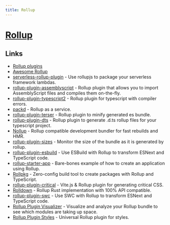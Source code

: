```yaml
---
title: Rollup
---
```


# [Rollup](https://github.com/rollup/rollup)

## Links

- [Rollup plugins](https://github.com/rollup)
- [Awesome Rollup](https://github.com/rollup/awesome)
- [serverless-rollup-plugin](https://github.com/drg-adaptive/serverless-rollup-plugin) - Use rollupjs to package your serverless framework lambdas.
- [rollup-plugin-assemblyscript](https://github.com/surma/rollup-plugin-assemblyscript) - Rollup plugin that allows you to import AssemblyScript files and compiles them on-the-fly.
- [rollup-plugin-typescript2](https://github.com/ezolenko/rollup-plugin-typescript2) - Rollup plugin for typescript with compiler errors.
- [packd](https://github.com/Rich-Harris/packd) - Rollup as a service.
- [rollup-plugin-terser](https://github.com/TrySound/rollup-plugin-terser) - Rollup plugin to minify generated es bundle.
- [rollup-plugin-dts](https://github.com/Swatinem/rollup-plugin-dts) - Rollup plugin to generate .d.ts rollup files for your typescript project.
- [Nollup](https://github.com/PepsRyuu/nollup) - Rollup compatible development bundler for fast rebuilds and HMR.
- [rollup-plugin-sizes](https://github.com/atomicojs/rollup-plugin-sizes) - Monitor the size of the bundle as it is generated by rollup.
- [rollup-plugin-esbuild](https://github.com/egoist/rollup-plugin-esbuild) - Use ESBuild with Rollup to transform ESNext and TypeScript code.
- [rollup-starter-app](https://github.com/rollup/rollup-starter-app) - Bare-bones example of how to create an application using Rollup.
- [Rollpkg](https://github.com/rafgraph/rollpkg) - Zero-config build tool to create packages with Rollup and TypeScript.
- [rollup-plugin-critical](https://github.com/nystudio107/rollup-plugin-critical) - Vite.js & Rollup plugin for generating critical CSS.
- [Rolldown](https://github.com/Brooooooklyn/rolldown) - Rollup Rust implementation with 100% API compatible.
- [rollup-plugin-swc](https://github.com/SukkaW/rollup-plugin-swc) - Use SWC with Rollup to transform ESNext and TypeScript code.
- [Rollup Plugin Visualizer](https://github.com/btd/rollup-plugin-visualizer) - Visualize and analyze your Rollup bundle to see which modules are taking up space.
- [Rollup Plugin Styles](https://github.com/Anidetrix/rollup-plugin-styles) - Universal Rollup plugin for styles.

